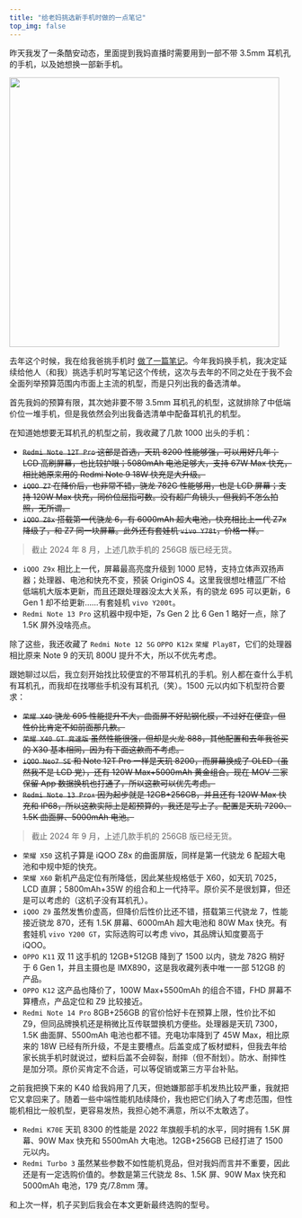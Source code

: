 ```yaml
---
title: "给老妈挑选新手机时做的一点笔记"
top_img: false
---
```


昨天我发了一条酷安动态，里面提到我妈直播时需要用到一部不带 3.5mm 耳机孔的手机，以及她想换一部新手机。

<img width="480" src="/img/in-post/coolapk_20240305.webp" />

去年这个时候，我在给我爸挑手机时 [做了一篇笔记](https://kevinh.wang/opinion-affordable-phones/)。今年我妈换手机，我决定延续给他人（和我）挑选手机时写笔记这个传统，这次与去年的不同之处在于我不会全面列举预算范围内市面上主流的机型，而是只列出我的备选清单。

首先我妈的预算有限，其次她非要不带 3.5mm 耳机孔的机型，这就排除了中低端价位一堆手机，但是我依然会列出我备选清单中配备耳机孔的机型。

在知道她想要无耳机孔的机型之前，我收藏了几款 1000 出头的手机：

- ~~`Redmi Note 12T Pro` 这部是首选，天玑 8200 性能够强，可以用好几年；LCD 高刷屏幕，也比较护眼；5080mAh 电池足够大，支持 67W Max 快充，相比她原来用的 Redmi Note 9 18W 快充是大升级。~~
- ~~`iQOO Z7` 在降价后，也非常不错，骁龙 782G 性能够用，也是 LCD 屏幕；支持 120W Max 快充，同价位屈指可数。没有超广角镜头，但我妈不怎么拍照，无所谓。~~
- ~~`iQOO Z8x` 搭载第一代骁龙 6，有 6000mAh 超大电池，快充相比上一代 Z7x 降级了，和 Z7 同一块屏幕。此外还有套娃机 `vivo Y78t`，价格一样。~~

> 截止 2024 年 8 月，上述几款手机的 256GB 版已经无货。

- `iQOO Z9x` 相比上一代，屏幕最高亮度升级到 1000 尼特，支持立体声双扬声器；处理器、电池和快充不变，预装 OriginOS 4。这里我很想吐槽蓝厂不给低端机大版本更新，而且还跟处理器没太大关系，有的骁龙 695 可以更新，6 Gen 1 却不给更新……有套娃机 `vivo Y200t`。
- `Redmi Note 13 Pro` 这机器中规中矩，7s Gen 2 比 6 Gen 1 略好一点，除了 1.5K 屏外没啥亮点。

除了这些，我还收藏了 `Redmi Note 12 5G` `OPPO K12x` `荣耀 Play8T`，它们的处理器相比原来 Note 9 的天玑 800U 提升不大，所以不优先考虑。

跟她聊过以后，我立刻开始找比较便宜的不带耳机孔的手机。别人都在查什么手机有耳机孔，而我却在找哪些手机没有耳机孔（笑）。1500 元以内如下机型符合要求：

- ~~`荣耀 X40` 骁龙 695 性能提升不大，曲面屏不好贴钢化膜，不过好在便宜，但性价比肯定不如前面那几款。~~
- ~~`荣耀 X40 GT 竞速版` 虽然性能很强，但却是火龙 888，其他配置和去年我爸买的 X30 基本相同，因为有下面这款而不考虑。~~
- ~~`iQOO Neo7 SE` 和 Note 12T Pro 一样是天玑 8200，而屏幕换成了 OLED（虽然我不是 LCD 党），还有 120W Max+5000mAh 黄金组合。现在 MOV 三家保留 App 数据换机也打通了，所以这款可以优先考虑。~~
- ~~`Redmi Note 13 Pro+` 因为起步就是 12GB+256GB，并且还有 120W Max 快充和 IP68，所以这款实际上是超预算的，我还是写上了。配置是天玑 7200、1.5K 曲面屏、5000mAh 电池。~~

> 截止 2024 年 9 月，上述几款手机的 256GB 版已经无货。

- `荣耀 X50` 这机子算是 iQOO Z8x 的曲面屏版，同样是第一代骁龙 6 配超大电池和中规中矩的快充。
- `荣耀 X60` 新机产品定位有所降低，因此某些规格低于 X60，如天玑 7025，LCD 直屏；5800mAh+35W 的组合和上一代持平。原价买不是很划算，但还是可以考虑的（这机子没有耳机孔）。
- `iQOO Z9` 虽然发售价虚高，但降价后性价比还不错，搭载第三代骁龙 7，性能接近骁龙 870，还有 1.5K 屏幕、6000mAh 超大电池和 80W Max 快充。有套娃机 `vivo Y200 GT`，实际选购可以考虑 vivo，其品牌认知度要高于 iQOO。
- `OPPO K11` 双 11 这手机的 12GB+512GB 降到了 1500 以内，骁龙 782G 稍好于 6 Gen 1，并且主摄也是 IMX890，这是我收藏列表中唯一一部 512GB 的产品。
- `OPPO K12` 这产品也降价了，100W Max+5500mAh 的组合不错，FHD 屏幕不算槽点，产品定位和 Z9 比较接近。
- `Redmi Note 14 Pro` 8GB+256GB 的官价恰好卡在预算上限，性价比不如 Z9，但同品牌换机还是稍微比互传联盟换机方便些。处理器是天玑 7300，1.5K 曲面屏、5500mAh 电池也都不错。充电功率降到了 45W Max，相比原来的 18W 已经有所升级，不是主要槽点。后盖变成了板材塑料，但我去年给家长挑手机时就说过，塑料后盖不会碎裂，耐摔（但不耐划）。防水、耐摔性是加分项。原价买肯定不合适，可以等促销或第三方平台补贴。

之前我把换下来的 K40 给我妈用了几天，但她嫌那部手机发热比较严重，我就把它又拿回来了。随着一些中端性能机陆续降价，我也把它们纳入了考虑范围，但性能机相比一般机型，更容易发热，我担心她不满意，所以不太敢选了。

- `Redmi K70E` 天玑 8300 的性能是 2022 年旗舰手机的水平，同时拥有 1.5K 屏幕、90W Max 快充和 5500mAh 大电池。12GB+256GB 已经打进了 1500 元以内。
- `Redmi Turbo 3` 虽然某些参数不如性能机竞品，但对我妈而言并不重要，因此还是有一定选购价值的。参数是第三代骁龙 8s、1.5K 屏、90W Max 快充和 5000mAh 电池，179 克/7.8mm 薄。

和上次一样，机子买到后我会在本文更新最终选购的型号。